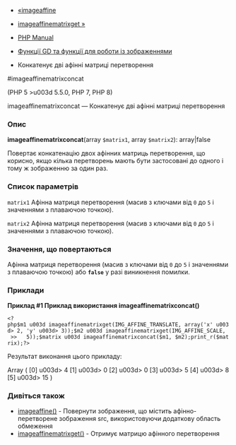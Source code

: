 - [«imageaffine](function.imageaffine.md)
- [imageaffinematrixget »](function.imageaffinematrixget.md)

- [PHP Manual](index.md)
- [Функції GD та функції для роботи із зображеннями](ref.image.md)
- Конкатенує дві афінні матриці перетворення

#imageaffinematrixconcat

(PHP 5 \>u003d 5.5.0, PHP 7, PHP 8)

imageaffinematrixconcat — Конкатенує дві афінні матриці
перетворення

### Опис

**imageaffinematrixconcat**(array `$matrix1`, array `$matrix2`):
array\|false

Повертає конкатенацію двох афінних матриць перетворення, що
корисно, якщо кілька перетворень мають бути застосовані до одного і
тому ж зображенню за один раз.

### Список параметрів

`matrix1`
Афінна матриця перетворення (масив з ключами від `0` до `5` і
значеннями з плаваючою точкою).

`matrix2`
Афінна матриця перетворення (масив з ключами від `0` до `5` і
значеннями з плаваючою точкою).

### Значення, що повертаються

Афінна матриця перетворення (масив з ключами від `0` до `5` і
значеннями з плаваючою точкою) або **`false`** у разі виникнення
помилки.

### Приклади

**Приклад #1 Приклад використання **imageaffinematrixconcat()****

` <?php$m1 u003d imageaffinematrixget(IMG_AFFINE_TRANSLATE, array('x' u003d> 2, 'y' u003d> 3));$m2 u003d imageaffinematrixget(IMG_AFFINE_SCALE,  >>   5));$matrix u003d imageaffinematrixconcat($m1, $m2);print_r($matrix);?> `

Результат виконання цього прикладу:

Array
(
[0] u003d> 4
[1] u003d> 0
[2] u003d> 0
[3] u003d> 5
[4] u003d> 8
[5] u003d> 15
)

### Дивіться також

- [imageaffine()](function.imageaffine.md) - Повернути зображення,
що містить афінно-перетворене зображення src, використовуючи
додаткову область обмеження
- [imageaffinematrixget()](function.imageaffinematrixget.md) -
Отримує матрицю афінного перетворення
